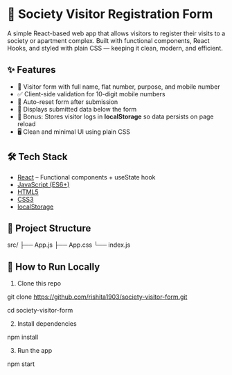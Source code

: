 # 🏡 Society Visitor Registration Form

A simple React-based web app that allows visitors to register their visits to a society or apartment complex. Built with functional components, React Hooks, and styled with plain CSS — keeping it clean, modern, and efficient.



## ✨ Features

- 🧾 Visitor form with full name, flat number, purpose, and mobile number
- ✅ Client-side validation for 10-digit mobile numbers
- 🧼 Auto-reset form after submission
- 📜 Displays submitted data below the form
- 💾 Bonus: Stores visitor logs in **localStorage** so data persists on page reload
- 🖥️ Clean and minimal UI using plain CSS

## 🛠 Tech Stack

- [React](https://reactjs.org/) – Functional components + useState hook
- [JavaScript (ES6+)](https://developer.mozilla.org/en-US/docs/Web/JavaScript)
- [HTML5](https://developer.mozilla.org/en-US/docs/Web/HTML)
- [CSS3](https://developer.mozilla.org/en-US/docs/Web/CSS)
- [localStorage](https://developer.mozilla.org/en-US/docs/Web/API/Window/localStorage)



## 📂 Project Structure
src/
├── App.js
├── App.css
└── index.js
## 🧪 How to Run Locally

 1. Clone this repo
   
   git clone https://github.com/rishita1903/society-visitor-form.git
   
   cd society-visitor-form

2. Install dependencies

npm install

3. Run the app

npm start 
